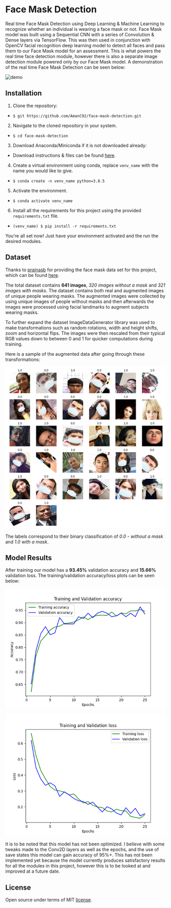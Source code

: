 # Face Mask Detection
Real time Face Mask Detection using Deep Learning & Machine Learning to recognize whether
an individual is wearing a face mask or not. Face Mask model was built using a Sequential CNN with a series
of Convolution & Dense layers via TensorFlow. This was then used in conjunction with OpenCV facial recognition 
deep learning model to detect all faces and pass them to our Face Mask model for an assessment. This is what
powers the real time face detection module, however there is also a separate image detection module powered only by our Face Mask
model. A demonstration of the real time Face Mask Detection can be seen below:

![demo](./readme_images/mask_demo.gif)
## Installation
1. Clone the repository:
- `$ git https://github.com/AmanC92/face-mask-detection.git`
2. Navigate to the cloned repository in your system.
- `$ cd face-mask-detection`  
3.  Download Anaconda/Miniconda if it is not downloaded already:
- Download instructions & files can be found [here](https://docs.conda.io/projects/conda/en/latest/user-guide/install/download.html).
4. Create a virtual environment using conda, replace `venv_name` with the name you would like to give.
- `$ conda create -n venv_name python=3.8.5`
5. Activate the environment.
- `$ conda activate venv_name`
6. Install all the requirements for this project using the provided `requirements.txt` file.
- `(venv_name) $ pip install -r requirements.txt`

You're all set now! Just have your environment activated and the run the desired modules.
## Dataset
Thanks to [prajnasb](https://github.com/prajnasb/observations/tree/master/experiements/data/with_mask) for providing 
the face mask data set for this project, which can be found [here](https://github.com/prajnasb/observations/tree/master/experiements/data).

The total dataset contains **641 images**, _320 images without a mask_ and *321 images with masks*.
The dataset contains both real and augmented images of unique people wearing masks. The augmented images were collected 
by using unique images of people without masks and then afterwards the images
were processed using facial landmarks to augment subjects wearing masks.

To further expand the dataset ImageDataGenerator library was used to make transformations such as
random rotations, width and height shifts, zoom and horizontal flips. The images were then rescaled
from their typical RGB values down to between 0 and 1 for quicker computations during training.

Here is a sample of the augmented data after going through these transformations:

![sample of augmented transformations](./readme_images/augmented_sample.jpg)

The labels correspond to their binary classification of _0.0 - without a mask_ and _1.0 with a mask_.

## Model Results
After training our model has a **93.45%** validation accuracy and **15.66%** validation loss. The 
training/validation accuracy/loss plots can be seen below:

![Training/Validation Accuracy](./readme_images/training-validation_accuracy.png)

![Training/Validation Loss](./readme_images/training-validation_loss.png)

It is to be noted that this model has not been optimized. I believe with some tweaks made to the Conv2D layers
as well as the epochs, and the use of save states this model can gain accuracy of 95%+. This has not been implemented
yet because the model currently produces satisfactory results for all the modules in this project, however this is to be
looked at and improved at a future date.

## License

Open source under terms of MIT [license](./LICENSE).